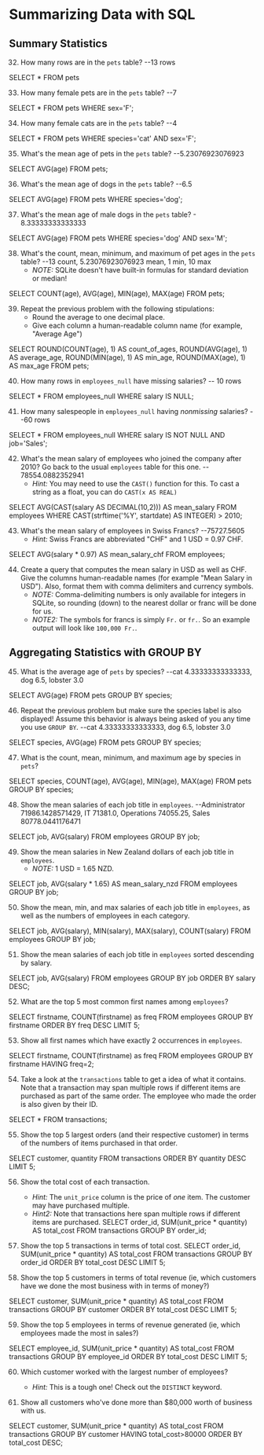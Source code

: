 # Summarizing Data with SQL

## Summary Statistics
32) How many rows are in the `pets` table? --13 rows

SELECT *
FROM pets

33) How many female pets are in the `pets` table? --7

SELECT *
FROM pets
WHERE sex='F';

34) How many female cats are in the `pets` table? --4

SELECT *
FROM pets
WHERE species='cat' AND sex='F';

35) What's the mean age of pets in the `pets` table? --5.23076923076923

SELECT AVG(age)
FROM pets;

36) What's the mean age of dogs in the `pets` table? --6.5

SELECT AVG(age)
FROM pets
WHERE species='dog';

37) What's the mean age of male dogs in the `pets` table? - 8.33333333333333

SELECT AVG(age)
FROM pets
WHERE species='dog' AND sex='M';

38) What's the count, mean, minimum, and maximum of pet ages in the `pets` table? --13 count, 5.23076923076923 mean, 1 min, 10 max
    * _NOTE:_ SQLite doesn't have built-in formulas for standard deviation or median!

SELECT COUNT(age), AVG(age), MIN(age), MAX(age)
FROM pets;

39) Repeat the previous problem with the following stipulations:
    * Round the average to one decimal place.
    * Give each column a human-readable column name (for example, "Average Age")

SELECT 
    ROUND(COUNT(age), 1) AS count_of_ages, 
    ROUND(AVG(age), 1) AS average_age, 
    ROUND(MIN(age), 1) AS min_age, 
    ROUND(MAX(age), 1) AS max_age
FROM pets;

40) How many rows in `employees_null` have missing salaries? -- 10 rows

SELECT *
FROM employees_null
WHERE salary IS NULL;

41) How many salespeople in `employees_null` having _nonmissing_ salaries? --60 rows

SELECT * 
FROM employees_null
WHERE salary IS NOT NULL AND job='Sales';

42) What's the mean salary of employees who joined the company after 2010? Go back to the usual `employees` table for this one. -- 78554.0882352941
    * _Hint:_ You may need to use the `CAST()` function for this. To cast a string as a float, you can do `CAST(x AS REAL)`

SELECT AVG(CAST(salary AS DECIMAL(10,2))) AS mean_salary
FROM employees
WHERE CAST(strftime('%Y', startdate) AS INTEGER) > 2010;

43) What's the mean salary of employees in Swiss Francs? --75727.5605
    * _Hint:_ Swiss Francs are abbreviated "CHF" and 1 USD = 0.97 CHF.

SELECT AVG(salary * 0.97) AS mean_salary_chf
FROM employees;

44) Create a query that computes the mean salary in USD as well as CHF. Give the columns human-readable names (for example "Mean Salary in USD"). Also, format them with comma delimiters and currency symbols.
    * _NOTE:_ Comma-delimiting numbers is only available for integers in SQLite, so rounding (down) to the nearest dollar or franc will be done for us.
    * _NOTE2:_ The symbols for francs is simply `Fr.` or `fr.`. So an example output will look like `100,000 Fr.`.

## Aggregating Statistics with GROUP BY
45) What is the average age of `pets` by species? --cat 4.33333333333333, dog 6.5, lobster 3.0

SELECT AVG(age)
FROM pets
GROUP BY species;

46) Repeat the previous problem but make sure the species label is also displayed! Assume this behavior is always being asked of you any time you use `GROUP BY`. --cat 4.33333333333333, dog 6.5, lobster 3.0

SELECT species, AVG(age)
FROM pets
GROUP BY species;

47) What is the count, mean, minimum, and maximum age by species in `pets`?

SELECT species, COUNT(age), AVG(age), MIN(age), MAX(age)
FROM pets
GROUP BY species;

48) Show the mean salaries of each job title in `employees`. --Administrator 71986.1428571429, IT 71381.0, Operations 74055.25, Sales 80778.0441176471

SELECT job, AVG(salary)
FROM employees
GROUP BY job;

49) Show the mean salaries in New Zealand dollars of each job title in `employees`.
    * _NOTE:_ 1 USD = 1.65 NZD.

SELECT job, AVG(salary * 1.65) AS mean_salary_nzd
FROM employees
GROUP BY job;

50) Show the mean, min, and max salaries of each job title in `employees`, as well as the numbers of employees in each category.

SELECT job, AVG(salary), MIN(salary), MAX(salary), COUNT(salary)
FROM employees
GROUP BY job;

51) Show the mean salaries of each job title in `employees` sorted descending by salary.

SELECT job, AVG(salary)
FROM employees
GROUP BY job
ORDER BY salary DESC;

52) What are the top 5 most common first names among `employees`?

SELECT firstname, COUNT(firstname) as freq
FROM employees
GROUP BY firstname
ORDER BY freq DESC
LIMIT 5;

53) Show all first names which have exactly 2 occurrences in `employees`.

SELECT firstname, COUNT(firstname) as freq
FROM employees
GROUP BY firstname
HAVING freq=2;

54) Take a look at the `transactions` table to get a idea of what it contains. Note that a transaction may span multiple rows if different items are purchased as part of the same order. The employee who made the order is also given by their ID.

SELECT *
FROM transactions;

55) Show the top 5 largest orders (and their respective customer) in terms of the numbers of items purchased in that order.

SELECT customer, quantity
FROM transactions
ORDER BY quantity DESC
LIMIT 5;

56) Show the total cost of each transaction.
    * _Hint:_ The `unit_price` column is the price of _one_ item. The customer may have purchased multiple.
    * _Hint2:_ Note that transactions here span multiple rows if different items are purchased.
SELECT order_id, SUM(unit_price * quantity) AS total_cost
FROM transactions
GROUP BY order_id;

57) Show the top 5 transactions in terms of total cost.
SELECT order_id, SUM(unit_price * quantity) AS total_cost
FROM transactions
GROUP BY order_id
ORDER BY total_cost DESC
LIMIT 5;

58) Show the top 5 customers in terms of total revenue (ie, which customers have we done the most business with in terms of money?)

SELECT customer, SUM(unit_price * quantity) AS total_cost
FROM transactions
GROUP BY customer
ORDER BY total_cost DESC
LIMIT 5;

59) Show the top 5 employees in terms of revenue generated (ie, which employees made the most in sales?)

SELECT employee_id, SUM(unit_price * quantity) AS total_cost
FROM transactions
GROUP BY employee_id
ORDER BY total_cost DESC
LIMIT 5;

60) Which customer worked with the largest number of employees?
    * _Hint:_ This is a tough one! Check out the `DISTINCT` keyword.

61) Show all customers who've done more than $80,000 worth of business with us.

SELECT customer, SUM(unit_price * quantity) AS total_cost
FROM transactions
GROUP BY customer
HAVING total_cost>80000
ORDER BY total_cost DESC;
